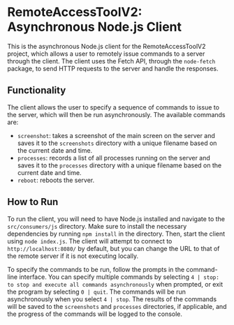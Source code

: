 # RemoteAccessToolV2: Asynchronous Node.js Client
This is the asynchronous Node.js client for the RemoteAccessToolV2 project, which allows a user to remotely issue commands to a server through the client. The client uses the Fetch API, through the `node-fetch` package, to send HTTP requests to the server and handle the responses. 

## Functionality
The client allows the user to specify a sequence of commands to issue to the server, which will then be run asynchronously. The available commands are:
- `screenshot`: takes a screenshot of the main screen on the server and saves it to the `screenshots` directory with a unique filename based on the current date and time.
- `processes`: records a list of all processes running on the server and saves it to the `processes` directory with a unique filename based on the current date and time.
- `reboot`: reboots the server.

## How to Run
To run the client, you will need to have Node.js installed and navigate to the `src/consumers/js` directory. Make sure to install the necessary dependencies by running `npm install` in the directory. Then, start the client using `node index.js`. The client will attempt to connect to `http://localhost:8080/` by default, but you can change the URL to that of the remote server if it is not executing locally. 

To specify the commands to be run, follow the prompts in the command-line interface. You can specify multiple commands by selecting `4 | stop: to stop and execute all commands asynchronously` when prompted, or exit the program by selecting `0 | quit`. The commands will be run asynchronously when you select `4 | stop`. The results of the commands will be saved to the `screenshots` and `processes` directories, if applicable, and the progress of the commands will be logged to the console.
